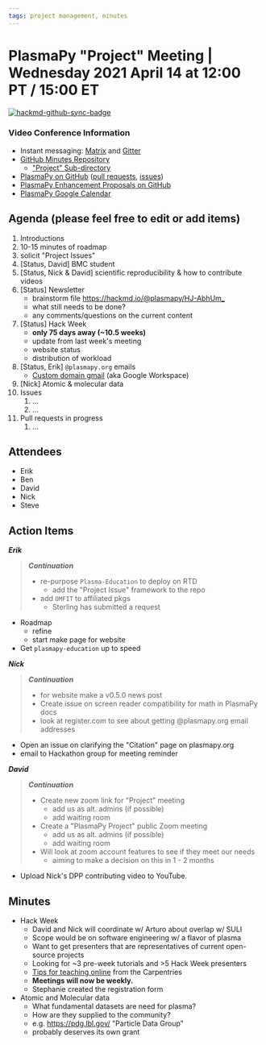 ```yaml
---
tags: project management, minutes
---
```


# PlasmaPy "Project" Meeting | Wednesday 2021 April 14 at 12:00 PT / 15:00 ET

[![hackmd-github-sync-badge](https://hackmd.io/MJ0RjT9fR6-PW9KKxGL3jg/badge)](https://hackmd.io/MJ0RjT9fR6-PW9KKxGL3jg)


### Video Conference Information
* Instant messaging: [Matrix](https://element.im/app/#/room/#plasmapy:openastronomy.org) and [Gitter](https://gitter.im/PlasmaPy/Lobby)
* [GitHub Minutes Repository](https://github.com/PlasmaPy/plasmapy-project/tree/master/minutes)
    * ["Project" Sub-directory](https://github.com/PlasmaPy/plasmapy-project/tree/master/minutes/_project)
* [PlasmaPy on GitHub](https://github.com/PlasmaPy/plasmapy) ([pull requests](https://github.com/PlasmaPy/plasmapy/pulls), [issues](https://github.com/PlasmaPy/plasmapy/issues))
* [PlasmaPy Enhancement Proposals on GitHub](https://github.com/PlasmaPy/PlasmaPy-PLEPs)
* [PlasmaPy Google Calendar](https://calendar.google.com/calendar?cid=bzVsb3ZkcW0zaWxsam00ZTlrMDd2cmw5bWdAZ3JvdXAuY2FsZW5kYXIuZ29vZ2xlLmNvbQ)

## Agenda (please feel free to edit or add items)

1. Introductions
2. 10-15 minutes of roadmap
3. solicit "Project Issues"
4. [Status, David] BMC student
5. [Status, Nick & David] scientific reproducibility & how to contribute videos
6. [Status] Newsletter
    * brainstorm file <https://hackmd.io/@plasmapy/HJ-AbhUm_>
    * what still needs to be done?
    * any comments/questions on the current content
7. [Status] Hack Week
    * **only 75 days away (~10.5 weeks)**
    * update from last week's meeting
    * website status
    * distribution of workload
6. [Status, Erik] `@plasmapy.org` emails
    * [Custom domain gmail](https://workspace.google.com/products/gmail/?utm_source=google&utm_medium=cpc&utm_campaign=na-US-all-en-dr-bkws-all-all-trial-e-dr-1009892&utm_content=text-ad-none-any-DEV_c-CRE_498266265341-ADGP_Desk%20%7C%20BKWS%20-%20EXA%20%7C%20Txt%20~%20Gmail_Gmail%20General-KWID_43700060649421278-kwd-11688096897&utm_term=KW_custom%20gmail%20address-ST_custom%20gmail%20address&gclid=Cj0KCQjwsLWDBhCmARIsAPSL3_0g8ZiAlCxQ97Lm2yZ3MsNCu5rS8N1fek7K0miOYKJ-pvTkLDgVw4waAq0-EALw_wcB&gclsrc=aw.ds) (aka Google Workspace)
6. [Nick] Atomic & molecular data 
7. Issues
    1. ...
    2. ...
8. Pull requests in progress 
    1. ...
    
## Attendees

* Erik
* Ben
* David
* Nick
* Steve

## Action Items

***Erik***
> ***Continuation***
>
> * re-purpose `Plasma-Education` to deploy on RTD
>   * add the "Project Issue" framework to the repo
> * add `OMFIT` to affiliated pkgs
>   * Sterling has submitted a request
>
* Roadmap
  * refine
  * start make page for website
* Get `plasmapy-education` up to speed

***Nick***
> ***Continuation***
>
> * for website make a v0.5.0 news post
> * Create issue on screen reader compatibility for math in PlasmaPy docs
> * look at register.com to see about getting @plasmapy.org email addresses
> 
* Open an issue on clarifying the "Citation" page on plasmapy.org
* email to Hackathon group for meeting reminder

***David***
> ***Continuation***
>
> * Create new zoom link for "Project" meeting
>     * add us as alt. admins (if possible)
>     * add waiting room
> * Create a "PlasmaPy Project" public Zoom meeting
>     * add us as alt. admins (if possible)
>     * add waiting room
> * Will look at zoom account features to see if they meet our needs
>     * aiming to make a decision on this in 1 - 2 months
> 
* Upload Nick's DPP contributing video to YouTube.

## Minutes

* Hack Week
    * David and Nick will coordinate w/ Arturo about overlap w/ SULI
    * Scope would be on software engineering w/ a flavor of plasma
    * Want to get presenters that are representatives of current open-source projects
    * Looking for ~3 pre-week tutorials and >5 Hack Week presenters
    * [Tips for teaching online](https://carpentries.org/blog/2020/03/tips-for-teaching-online/) from the Carpentries
    * **Meetings will now be weekly.**
    * Stephanie created the registration form
* Atomic and Molecular data
    * What fundamental datasets are need for plasma?
    * How are they supplied to the community?
    * e.g. <https://pdg.lbl.gov/> "Particle Data Group"
    * probably deserves its own grant